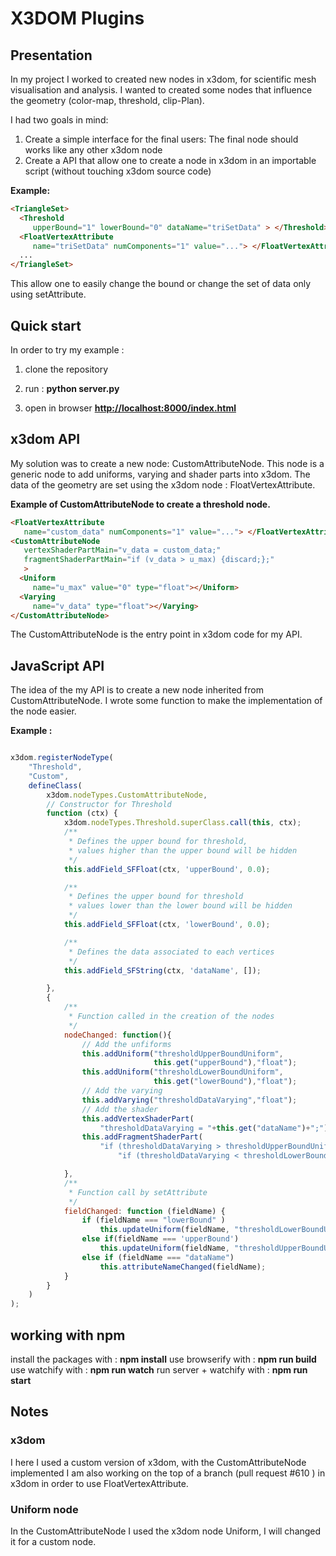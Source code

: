 # X3DOM Plugins

## Presentation
In my project I worked to created new nodes in x3dom, for scientific mesh visualisation and analysis.
I wanted to created some nodes that influence the geometry (color-map, threshold, clip-Plan).


I had two goals in mind:

1. Create a simple interface for the final users: The final node should works like any other x3dom node
2. Create a API that allow one to create a node in x3dom in an importable script (without touching x3dom source code)

**Example:**
```html
<TriangleSet>
  <Threshold
     upperBound="1" lowerBound="0" dataName="triSetData" > </Threshold>
  <FloatVertexAttribute
     name="triSetData" numComponents="1" value="..."> </FloatVertexAttribute>
  ...
</TriangleSet>
```
This allow one to easily change the bound or change the set of data only using setAttribute.


## Quick start

In order to try my example :

1. clone the repository

2. run : **python server.py**

3. open in browser [**http://localhost:8000/index.html**](http://localhost:8000/index.html)


## x3dom API

My solution was to create a new node: CustomAttributeNode.
This node is a generic node to add uniforms, varying and shader parts into x3dom.
The data of the geometry are set using the x3dom node : FloatVertexAttribute.

**Example of CustomAttributeNode to create a threshold node.**
```html
<FloatVertexAttribute
   name="custom_data" numComponents="1" value="..."> </FloatVertexAttribute>
<CustomAttributeNode
   vertexShaderPartMain="v_data = custom_data;"
   fragmentShaderPartMain="if (v_data > u_max) {discard;};"
   >
  <Uniform
     name="u_max" value="0" type="float"></Uniform>
  <Varying
     name="v_data" type="float"></Varying>
</CustomAttributeNode>
```

The CustomAttributeNode is the entry point in x3dom code for my API.

## JavaScript API

The idea of the my API is to create a new node inherited from CustomAttributeNode.
I wrote some function to make the implementation of the node easier.

**Example :**
```javascript

x3dom.registerNodeType(
    "Threshold",
    "Custom",
    defineClass(
        x3dom.nodeTypes.CustomAttributeNode,
        // Constructor for Threshold
        function (ctx) {
            x3dom.nodeTypes.Threshold.superClass.call(this, ctx);
            /**
             * Defines the upper bound for threshold,
             * values higher than the upper bound will be hidden
             */
            this.addField_SFFloat(ctx, 'upperBound', 0.0);

            /**
             * Defines the upper bound for threshold
             * values lower than the lower bound will be hidden
             */
            this.addField_SFFloat(ctx, 'lowerBound', 0.0);

            /**
             * Defines the data associated to each vertices
             */
            this.addField_SFString(ctx, 'dataName', []);

        },
        {
            /**
             * Function called in the creation of the nodes
             */
            nodeChanged: function(){
                // Add the unfiforms
                this.addUniform("thresholdUpperBoundUniform",
                                this.get("upperBound"),"float");
                this.addUniform("thresholdLowerBoundUniform",
                                this.get("lowerBound"),"float");
                // Add the varying
                this.addVarying("thresholdDataVarying","float");
                // Add the shader
                this.addVertexShaderPart(
                    "thresholdDataVarying = "+this.get("dataName")+";");
                this.addFragmentShaderPart(
                    "if (thresholdDataVarying > thresholdUpperBoundUniform) {discard;}; "+
                        "if (thresholdDataVarying < thresholdLowerBoundUniform) {discard;}; ");

            },
            /**
             * Function call by setAttribute
             */
            fieldChanged: function (fieldName) {
                if (fieldName === "lowerBound" )
                    this.updateUniform(fieldName, "thresholdLowerBoundUniform");
                else if(fieldName === 'upperBound')
                    this.updateUniform(fieldName, "thresholdUpperBoundUniform");
                else if (fieldName === "dataName")
                    this.attributeNameChanged(fieldName);
            }
        }
    )
);
```

## working with npm
install the packages with : **npm install**
use browserify with : **npm run build**
use watchify with : **npm run watch**
run server + watchify with : **npm run start**




## Notes

### x3dom
I here I used a custom version of x3dom, with the CustomAttributeNode implemented
I am also working on the top of a branch (pull request #610 ) in x3dom in order to use FloatVertexAttribute.

### Uniform node
In the CustomAttributeNode I used the x3dom node Uniform, I will changed it for a custom node.
